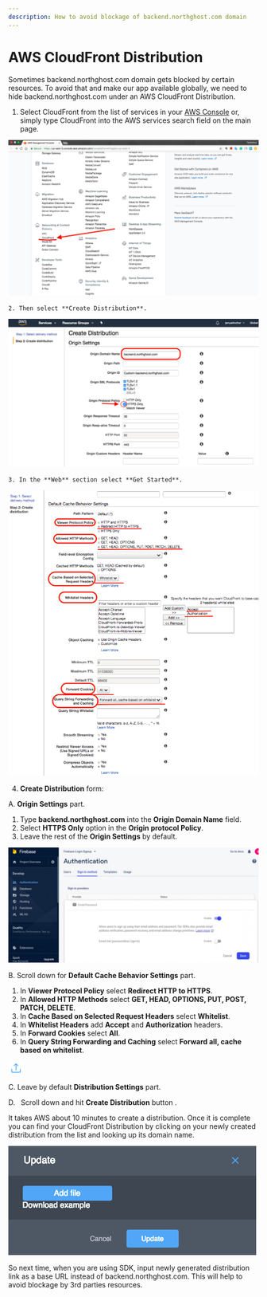 ```yaml
---
description: How to avoid blockage of backend.northghost.com domain
---
```


# AWS CloudFront Distribution

Sometimes backend.northghost.com domain gets blocked by certain resources. To avoid that and make our app available globally, we need to hide backend.northghost.com under an AWS CloudFront Distribution.

1. Select CloudFront from the list of services in your [AWS Console](https://aws.amazon.com/) or, simply type CloudFront into the AWS services search field on the main page.    

![](../../.gitbook/assets/image.png)

    2. Then select **Create Distribution**. 

![](../../.gitbook/assets/image%20%285%29.png)

    3. In the **Web** section select **Get Started**.

![](../../.gitbook/assets/image%20%284%29.png)

   4. **Create Distribution** form:

A. **Origin Settings** part.

1. Type **backend.northghost.com** into the **Origin Domain Name** field.
2. Select **HTTPS Only** option in the **Origin protocol Policy**.
3. Leave the rest of the **Origin Settings** by default.

![](../../.gitbook/assets/image%20%2821%29.png)

B. Scroll down for **Default Cache Behavior Settings** part.

1. In **Viewer Protocol Policy** select **Redirect HTTP to HTTPS**.
2. In **Allowed HTTP Methods** select **GET, HEAD, OPTIONS, PUT, POST, PATCH, DELETE**.
3. In **Cache Based on Selected Request Headers** select **Whitelist**.
4. In **Whitelist Headers** add **Accept** and **Authorization** headers.
5. In **Forward Cookies** select **All**.
6. In **Query String Forwarding and Caching** select **Forward all, cache based on whitelist**.

![](../../.gitbook/assets/image%20%2818%29.png)

C. Leave by default **Distribution Settings** part.

D.   Scroll down and hit **Create Distribution** button .

It takes AWS about 10 minutes to create a distribution. Once it is complete you can find your CloudFront Distribution by clicking on your newly created distribution from the list and looking up its domain name.

![](../../.gitbook/assets/image%20%2817%29.png)

So next time, when you are using SDK, input newly generated distribution link as a base URL instead of backend.northghost.com. This will help to avoid blockage by 3rd parties resources.


